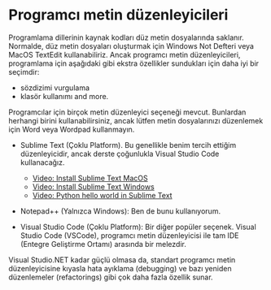 # Programcı metin düzenleyicileri

Programlama dillerinin kaynak kodları düz metin dosyalarında saklanır.
Normalde, düz metin dosyaları oluşturmak için Windows Not Defteri veya MacOS TextEdit kullanabiliriz.
Ancak programcı metin düzenleyicileri, programlama için aşağıdaki gibi ekstra özellikler sundukları için daha iyi bir seçimdir:

- sözdizimi vurgulama
- klasör kullanımı
and more.

Programcılar için birçok metin düzenleyici seçeneği mevcut.
Bunlardan herhangi birini kullanabilirsiniz, ancak lütfen metin dosyalarınızı düzenlemek için Word veya Wordpad kullanmayın.

- Sublime Text (Çoklu Platform).
Bu genellikle benim tercih ettiğim düzenleyicidir, ancak derste çoğunlukla Visual Studio Code kullanacağız.

	- [Video: Install Sublime Text MacOS](https://youtu.be/0Mrxn_Ugjdo)
	- [Video: Install Sublime Text Windows](https://youtu.be/j61dqr7geRo)
	- [Video: Python hello world in Sublime Text](https://youtu.be/1U8TI16AR4s)

- Notepad++ (Yalnızca Windows): Ben de bunu kullanıyorum.

- Visual Studio Code (Çoklu Platform): Bir diğer popüler seçenek.
Visual Studio Code (VSCode), programcı metin düzenleyicisi ile tam IDE (Entegre Geliştirme Ortamı) arasında bir melezdir.

Visual Studio.NET kadar güçlü olmasa da, standart programcı metin düzenleyicisine kıyasla hata ayıklama (debugging) ve bazı yeniden düzenlemeler (refactorings) gibi çok daha fazla özellik sunar.


